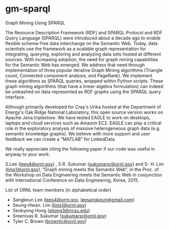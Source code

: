 # gm-sparql
Graph Mining Using SPARQL

The Resource Description Framework (RDF) and SPARQL Protocol and RDF Query Language (SPARQL) were introduced about a decade ago to enable flexible schema-free data interchange on the Semantic Web. Today, data scientists use the framework as a scalable graph representation for integrating, querying, exploring and analyzing data sets hosted at different sources. With increasing adoption, the need for graph mining capabilities for the Semantic Web has emerged. We address that need through implementation of three popular iterative Graph Mining algorithms (Triangle count, Connected component analysis, and PageRank). We implement these algorithms as SPARQL queries, wrapped within Python scripts. These graph mining algorithms (that have a linear-algebra formulation) can indeed be unleashed on data represented as RDF graphs using the SPARQL query interface.

Although primarily developed for Cray's Urika hosted at the Department of Energy's Oak Ridge National Laboratory, this open source version works on Apache Jena triplestore. We have tested EAGLE to work on desktops, laptops and cloud services such as Amazon EC2. EAGLE can play a critical role in the exploratory analysis of massive heterogeneous graph data (e.g. semantic knowledge graphs). We believe with more support and user feedback we can create a "MATLAB" for LinkedData.

We really appreciate citing the following paper if our code was useful in anyway to your work.

S.Lee (lees4@ornl.gov) , S.R. Sukumar (sukumarsr@ornl.gov) and S- H. Lim (lims1@ornl.gov), ”Graph mining meets the Semantic Web”, in the Proc. of the Workshop on Data Engineering meets the Semantic Web in conjunction with International Conference on Data Engineering, Korea, 2015.

List of ORNL team members (in alphabetical order)
* Sangkeun Lee (lees4@ornl.gov, leesangkeun@gmail.com)
* Seung-Hwan. Lim (lims1@ornl.gov)
* Seokyong Hong (shong3@ncsu.edu)
* Sreenivas R. Sukumar (sukumarsr@ornl.gov)
* Tyler C. Brown (browntc@ornl.gov)

